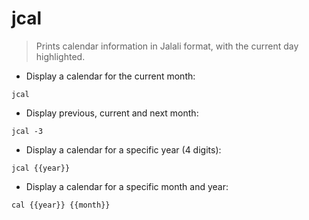 # jcal

> Prints calendar information in Jalali format, with the current day highlighted.

- Display a calendar for the current month:

`jcal`

- Display previous, current and next month:

`jcal -3`

- Display a calendar for a specific year (4 digits):

`jcal {{year}}`

- Display a calendar for a specific month and year:

`cal {{year}} {{month}}`
